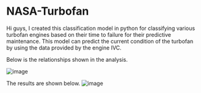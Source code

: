 # NASA-Turbofan
Hi guys, 
I created this classification model in python for classifying various turbofan engines based on their time to failure for their predictive maintenance. This model can predict the current condition of the turbofan by using the data provided by the engine IVC.

Below is the relationships shown in the analysis.

![image](https://user-images.githubusercontent.com/67893672/162289220-4ef5ac46-a05e-4d66-9695-10381279f640.png)

The results are shown below.
![image](https://user-images.githubusercontent.com/67893672/162289607-d58d35c4-9653-4296-b40d-b6c701b8e077.png)




